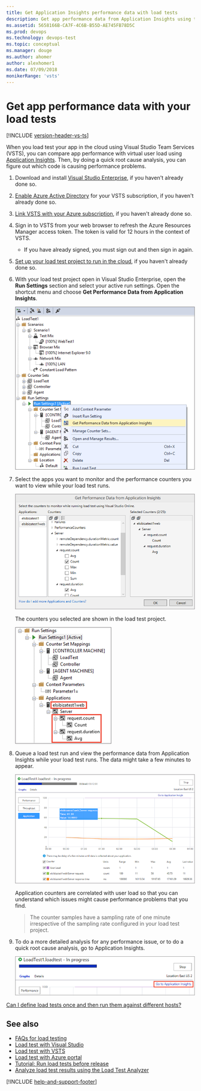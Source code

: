 ```yaml
---
title: Get Application Insights performance data with load tests
description: Get app performance data from Application Insights using the features of the Test hub in Microsoft VSTS and TFS
ms.assetid: 5658166B-CA7F-4C6B-B55D-AE745FB78D5C
ms.prod: devops
ms.technology: devops-test
ms.topic: conceptual
ms.manager: douge
ms.author: ahomer
author: alexhomer1
ms.date: 07/09/2018
monikerRange: 'vsts'
---
```


# Get app performance data with your load tests

[!INCLUDE [version-header-vs-ts](../_shared/version-header-vs-ts.md)]

<a name="ApplicationInsights"></a>

When you load test your app in the cloud using Visual Studio Team Services (VSTS), 
you can compare app performance with virtual user load using 
[Application Insights](https://azure.microsoft.com/documentation/articles/app-insights-overview/).
Then, by doing a quick root cause analysis, you can figure out which code 
is causing performance problems.

1. Download and install 
   [Visual Studio Enterprise](https://visualstudio.microsoft.com/downloads/download-visual-studio-vs), 
   if you haven't already done so.

1. [Enable Azure Active Directory](../../organizations/accounts/access-with-azure-ad.md)
   for your VSTS subscription, if you haven't already done so.

1. [Link VSTS with your Azure subscription](../../organizations/accounts/connect-organization-to-aad.md),
   if you haven't already done so.

1. Sign in to VSTS from your web browser to refresh the Azure Resources Manager access token. 
   The token is valid for 12 hours in the context of VSTS.

   - If you have already signed, you must sign out and then sign in again.<p />

1. [Set up your load test project to run in the cloud](getting-started-with-performance-testing.md#LoadTestVSIDE), 
   if you haven't already done so.

1. With your load test project open in Visual Studio Enterprise, open the 
   **Run Settings** section and select your active run settings. Open the
   shortcut menu and choose **Get Performance Data from Application Insights**.  

   ![Choosing Get Performance Data from Application Insights](_img/get-performance-data-for-load-tests/get-load-test-insights-01.png)

1. Select the apps you want to monitor and the performance counters 
   you want to view while your load test runs.

   ![Select the apps to monitor and performance counters](_img/get-performance-data-for-load-tests/get-load-test-insights-02.png)

   The counters you selected are shown in the load test project.
 
   ![Performance counters shown in the load test project](_img/get-performance-data-for-load-tests/get-load-test-insights-03.png)
 
1. Queue a load test run and view the performance data from 
   Application Insights while your load test runs. The data might 
   take a few minutes to appear.

   ![To view the performance counters when your load test runs, click Application](_img/get-performance-data-for-load-tests/get-load-test-insights-04.png)

   Application counters are correlated with user load so that you can 
   understand which issues might cause performance problems that you find.
 
   >The counter samples have a sampling rate of one minute irrespective of 
   the sampling rate configured in your load test project. 

1. To do a more detailed analysis for any performance issue, or to do a 
   quick root cause analysis, go to Application Insights.

   ![To get more performance details, click Go to Application Insights](_img/get-performance-data-for-load-tests/LoadTestGoToAppInsights.png)

[Can I define load tests once and then run them against different hosts?](reference-qa.md#inject-url-variables)

## See also

* [FAQs for load testing](reference-qa.md#qaappinsights)
* [Load test with Visual Studio](getting-started-with-performance-testing.md) 
* [Load test with VSTS](get-started-simple-cloud-load-test.md) 
* [Load test with Azure portal](app-service-web-app-performance-test.md) 
* [Tutorial: Run load tests before release](run-performance-tests-app-before-release.md) 
* [Analyze load test results using the Load Test Analyzer](https://docs.microsoft.com/visualstudio/test/analyze-load-test-results-using-the-load-test-analyzer)

[!INCLUDE [help-and-support-footer](../_shared/help-and-support-footer.md)] 
